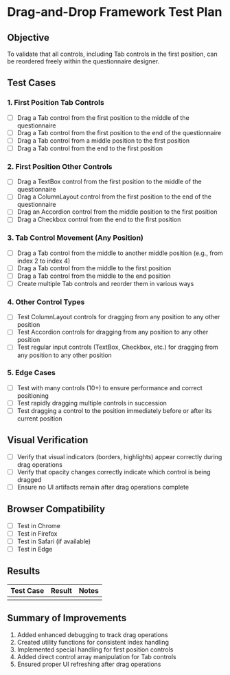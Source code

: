 # Drag-and-Drop Framework Test Plan

## Objective
To validate that all controls, including Tab controls in the first position, can be reordered freely within the questionnaire designer.

## Test Cases

### 1. First Position Tab Controls
- [ ] Drag a Tab control from the first position to the middle of the questionnaire
- [ ] Drag a Tab control from the first position to the end of the questionnaire
- [ ] Drag a Tab control from a middle position to the first position
- [ ] Drag a Tab control from the end to the first position

### 2. First Position Other Controls
- [ ] Drag a TextBox control from the first position to the middle of the questionnaire
- [ ] Drag a ColumnLayout control from the first position to the end of the questionnaire
- [ ] Drag an Accordion control from the middle position to the first position
- [ ] Drag a Checkbox control from the end to the first position

### 3. Tab Control Movement (Any Position)
- [ ] Drag a Tab control from the middle to another middle position (e.g., from index 2 to index 4)
- [ ] Drag a Tab control from the middle to the first position
- [ ] Drag a Tab control from the middle to the end position
- [ ] Create multiple Tab controls and reorder them in various ways

### 4. Other Control Types
- [ ] Test ColumnLayout controls for dragging from any position to any other position
- [ ] Test Accordion controls for dragging from any position to any other position
- [ ] Test regular input controls (TextBox, Checkbox, etc.) for dragging from any position to any other position

### 5. Edge Cases
- [ ] Test with many controls (10+) to ensure performance and correct positioning
- [ ] Test rapidly dragging multiple controls in succession
- [ ] Test dragging a control to the position immediately before or after its current position

## Visual Verification
- [ ] Verify that visual indicators (borders, highlights) appear correctly during drag operations
- [ ] Verify that opacity changes correctly indicate which control is being dragged
- [ ] Ensure no UI artifacts remain after drag operations complete

## Browser Compatibility
- [ ] Test in Chrome
- [ ] Test in Firefox
- [ ] Test in Safari (if available)
- [ ] Test in Edge

## Results

| Test Case | Result | Notes |
|-----------|--------|-------|
|           |        |       |

## Summary of Improvements
1. Added enhanced debugging to track drag operations
2. Created utility functions for consistent index handling
3. Implemented special handling for first position controls
4. Added direct control array manipulation for Tab controls
5. Ensured proper UI refreshing after drag operations
